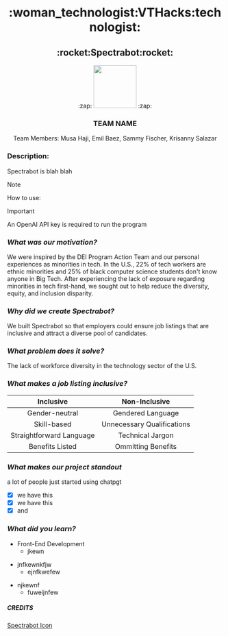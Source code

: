 <h1 style align = "center";">
  :woman_technologist:VTHacks:technologist:
</h1>

<h2 style align = "center";"> 
  :rocket:Spectrabot:rocket:
</h3>
<p align = "center"> 
 :zap: <img src= "https://github.com/mqhaji/VTHacks/assets/140469791/f229c931-5f8f-4ed0-b09c-56caca2d4142" width="100" height="100"> :zap:
</p>
<h3 style align = "center";"> 
  TEAM NAME
</h3>

<p align = "center" >
  Team Members: Musa Haji, Emil Baez, Sammy Fischer, Krisanny Salazar
</p>

### Description:
Spectrabot is blah blah

> [!NOTE]
> How to use: 

>[!IMPORTANT]
> An OpenAI API key is required to run the program

### _What was our motivation?_ 
We were inspired by the DEI Program Action Team and our personal experiences as minorities in tech. In the U.S., 22% of tech workers are ethnic minorities and 25% of black computer science students don't know anyone in Big Tech. After experiencing the lack of exposure regarding minorities in tech first-hand, we sought out to help reduce the diversity, equity, and inclusion disparity.

### _Why did we create Spectrabot?_
We built Spectrabot so that employers could ensure job listings that are inclusive and attract a diverse pool of candidates.  

### _What problem does it solve?_
The lack of workforce diversity in the technology sector of the U.S. 

### _What makes a job listing inclusive?_  
| Inclusive | Non-Inclusive |
|:----------:|:--------------:|
|Gender-neutral|Gendered Language|
|Skill-based|Unnecessary Qualifications|
|Straightforward Language|Technical Jargon|
|Benefits Listed|Ommitting Benefits|

### _What makes our project standout_
a lot of people just started using chatpgt 
- [x] we have this
- [x] we have this
- [x] and 

### _What did you learn?_
- Front-End Development
  - jkewn
* jnfkewnkfjw
  - ejnfkwefew
+ njkewnf
  - fuweijnfew

##### CREDITS
[Spectrabot Icon](https://www.vecteezy.com/free-vector/robot)


